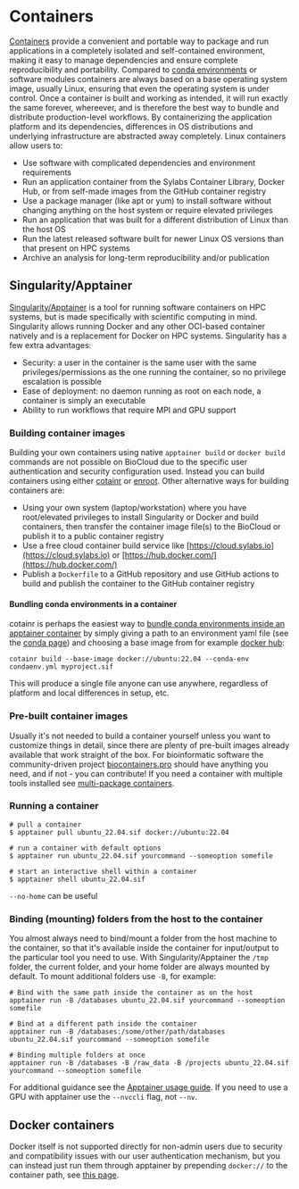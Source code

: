 # Containers
[Containers](https://www.docker.com/resources/what-container/) provide a convenient and portable way to package and run applications in a completely isolated and self-contained environment, making it easy to manage dependencies and ensure complete reproducibility and portability. Compared to [conda environments](conda.md) or software modules containers are always based on a base operating system image, usually Linux, ensuring that even the operating system is under control. Once a container is built and working as intended, it will run exactly the same forever, whereever, and is therefore the best way to bundle and distribute production-level workflows. By containerizing the application platform and its dependencies, differences in OS distributions and underlying infrastructure are abstracted away completely. Linux containers allow users to:

 - Use software with complicated dependencies and environment requirements
 - Run an application container from the Sylabs Container Library, Docker Hub, or from self-made images from the GitHub container registry
 - Use a package manager (like apt or yum) to install software without changing anything on the host system or require elevated privileges
 - Run an application that was built for a different distribution of Linux than the host OS
 - Run the latest released software built for newer Linux OS versions than that present on HPC systems
 - Archive an analysis for long-term reproducibility and/or publication

## Singularity/Apptainer
[Singularity/Apptainer](https://apptainer.org/docs/user/main/index.html) is a tool for running software containers on HPC systems, but is made specifically with scientific computing in mind. Singularity allows running Docker and any other OCI-based container natively and is a replacement for Docker on HPC systems. Singularity has a few extra advantages:

 - Security: a user in the container is the same user with the same privileges/permissions as the one running the container, so no privilege escalation is possible
 - Ease of deployment: no daemon running as root on each node, a container is simply an executable
 - Ability to run workflows that require MPI and GPU support

### Building container images
Building your own containers using native `apptainer build` or `docker build` commands are not possible on BioCloud due to the specific user authentication and security configuration used. Instead you can build containers using either [cotainr](https://cotainr.readthedocs.io/en/stable/user_guide) or [enroot](https://github.com/nvidia/enroot). Other alternative ways for building containers are:

 - Using your own system (laptop/workstation) where you have root/elevated privileges to install Singularity or Docker and build containers, then transfer the container image file(s) to the BioCloud or publish it to a public container registry
 - Use a free cloud container build service like [https://cloud.sylabs.io](https://cloud.sylabs.io) or [https://hub.docker.com/](https://hub.docker.com/)
 - Publish a `Dockerfile` to a GitHub repository and use GitHub actions to build and publish the container to the GitHub container registry

#### Bundling conda environments in a container
cotainr is perhaps the easiest way to [bundle conda environments inside an apptainer container](https://cotainr.readthedocs.io/en/stable/user_guide/conda_env.html) by simply giving a path to an environment yaml file (see the [conda page](conda.md#creating-an-environment)) and choosing a base image from for example [docker hub](https://hub.docker.com/):

```
cotainr build --base-image docker://ubuntu:22.04 --conda-env condaenv.yml myproject.sif
```

This will produce a single file anyone can use anywhere, regardless of platform and local differences in setup, etc.

### Pre-built container images
Usually it's not needed to build a container yourself unless you want to customize things in detail, since there are plenty of pre-built images already available that work straight of the box. For bioinformatic software the community-driven project [biocontainers.pro](https://biocontainers.pro/) should have anything you need, and if not - you can contribute! If you need a container with multiple tools installed see [multi-package containers](https://github.com/BioContainers/multi-package-containers).

### Running a container
```
# pull a container
$ apptainer pull ubuntu_22.04.sif docker://ubuntu:22.04

# run a container with default options
$ apptainer run ubuntu_22.04.sif yourcommand --someoption somefile

# start an interactive shell within a container
$ apptainer shell ubuntu_22.04.sif
```

`--no-home` can be useful

### Binding (mounting) folders from the host to the container
You almost always need to bind/mount a folder from the host machine to the container, so that it's available inside the container for input/output to the particular tool you need to use. With Singularity/Apptainer the `/tmp` folder, the current folder, and your home folder are always mounted by default. To mount additional folders use `-B`, for example:
```
# Bind with the same path inside the container as on the host
apptainer run -B /databases ubuntu_22.04.sif yourcommand --someoption somefile

# Bind at a different path inside the container
apptainer run -B /databases:/some/other/path/databases ubuntu_22.04.sif yourcommand --someoption somefile

# Binding multiple folders at once
apptainer run -B /databases -B /raw_data -B /projects ubuntu_22.04.sif yourcommand --someoption somefile
```

For additional guidance see the [Apptainer usage guide](https://apptainer.org/docs/user/main/index.html). If you need to use a GPU with apptainer use the `--nvccli` flag, not `--nv`.

## Docker containers
Docker itself is not supported directly for non-admin users due to security and compatibility issues with our user authentication mechanism, but you can instead just run them through apptainer by prepending `docker://` to the container path, see [this page](https://apptainer.org/docs/user/main/docker_and_oci.html).
